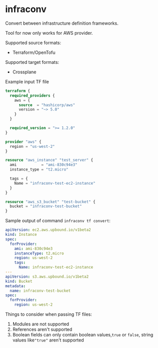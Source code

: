 # infraconv
Convert between infrastructure definition frameworks.

Tool for now only works for AWS provider.

Supported source formats:
* Terraform/OpenTofu

Supported target formats:
* Crossplane 

Example input TF file
```terraform
terraform {
  required_providers {
    aws = {
      source  = "hashicorp/aws"
      version = "~> 5.0"
    }
  }

  required_version = ">= 1.2.0"
}

provider "aws" {
  region = "us-west-2"
}

resource "aws_instance" "test_server" {
  ami           = "ami-830c94e3"
  instance_type = "t2.micro"

  tags = {
    Name = "infraconv-test-ec2-instance"
  }
}

resource "aws_s3_bucket" "test-bucket" {
  bucket = "infraconv-test-bucket"
}
```

Sample output of command `infraconv tf convert`:
```yaml
apiVersion: ec2.aws.upbound.io/v1beta2
kind: Instance
spec:
  forProvider:
    ami: ami-830c94e3
    instanceType: t2.micro
    region: us-west-2
    tags:
      Name: infraconv-test-ec2-instance
---
apiVersion: s3.aws.upbound.io/v1beta2
kind: Bucket
metadata:
  name: infraconv-test-bucket
spec:
  forProvider:
    region: us-west-2
```

Things to consider when passing TF files:
1. Modules are not supported
2. References aren't supported
3. Boolean fields can only contain boolean values,`true` or `false`, string values like`"true"` aren't supported
